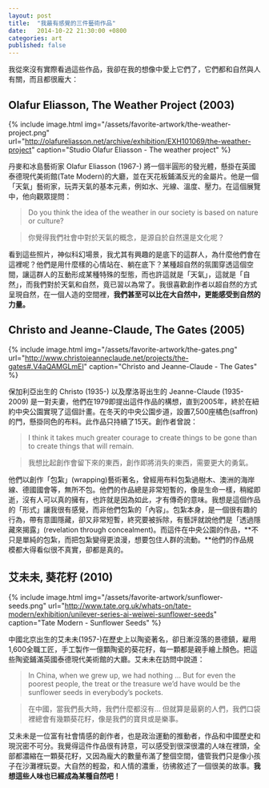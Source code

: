 ```yaml
---
layout: post
title:  "我最有感覺的三件藝術作品"
date:   2014-10-22 21:30:00 +0800
categories: art
published: false
---
```


我從來沒有實際看過這些作品，我卻在我的想像中愛上它們了，它們都和自然與人有關，而且都很龐大：

## Olafur Eliasson, The Weather Project (2003)

{% include image.html
           img="/assets/favorite-artwork/the-weather-project.png"
           url="http://olafureliasson.net/archive/exhibition/EXH101069/the-weather-project"
           caption="Studio Olafur Eliasson - The weather project" %}

丹麥和冰島藝術家 Olafur Eliasson (1967-) 將一個半圓形的發光體，懸掛在英國泰德現代美術館(Tate Modern)的大廳，並在天花板鋪滿反光的金屬片。他是一個「天氣」藝術家，玩弄天氣的基本元素，例如水、光線、溫度、壓力。在這個展覽中，他向觀眾提問：

> Do you think the idea of the weather in our society is based on nature or culture?

> 你覺得我們社會中對於天氣的概念，是源自於自然還是文化呢？

看到這些照片，神似科幻場景，我尤其有興趣的是底下的這群人，為什麼他們會在這裡呢？他們是用什麼樣的心情站在、躺在底下？某種超自然的氛圍穿透這個空間，讓這群人的互動形成某種特殊的型態，而也許這就是「天氣」，這就是「自然」，而我們對於天氣和自然，竟已習以為常了。我很喜歡創作者以超自然的方式呈現自然，在一個人造的空間裡，**我們甚至可以比在大自然中，更能感受到自然的力量。**


## Christo and Jeanne-Claude, The Gates (2005)

{% include image.html
           img="/assets/favorite-artwork/the-gates.png"
           url="http://www.christojeanneclaude.net/projects/the-gates#.V4aQAMGLmEI"
           caption="Christo and Jeanne-Claude - The Gates" %}

保加利亞出生的 Christo (1935-) 以及摩洛哥出生的 Jeanne-Claude (1935-2009) 是一對夫妻，他們在1979即提出這件作品的構想，直到2005年，終於在紐約中央公園實現了這個計畫。在冬天的中央公園步道，設置7,500座橘色(saffron)的門，懸掛同色的布料。此作品只持續了15天。創作者曾說：

> I think it takes much greater courage to create things to be gone than to create things that will remain.

> 我想比起創作會留下來的東西，創作即將消失的東西，需要更大的勇氣。

他們以創作「包紮」(wrapping)藝術著名，曾經用布料包紮過樹木、澳洲的海岸線、德國國會等，無所不包。他們的作品總是非常短暫的，像是生命一樣，稍縱即逝，沒有人可以真的擁有，也許就是因為如此，才有傳奇的意味。我想是這個作品的「形式」讓我很有感覺，而非他們包紮的「內容」。包紮本身，是一個很有趣的行為，帶有意圖隱藏，卻又非常短暫，終究要被拆除，有藝評就說他們是「透過隱藏來揭露」(revelation through concealment)。而這件在中央公園的作品，**不只是單純的包紮，而把包紮變得更浪漫，想要包住人群的流動。**他們的作品規模都大得看似很不真實，卻都是真的。

## 艾未未, 葵花籽 (2010)

{% include image.html
           img="/assets/favorite-artwork/sunflower-seeds.png"
           url="http://www.tate.org.uk/whats-on/tate-modern/exhibition/unilever-series-ai-weiwei-sunflower-seeds"
           caption="Tate Modern - Sunflower Seeds" %}

中國北京出生的艾未未(1957-)在歷史上以陶瓷著名，卻日漸沒落的景德鎮，雇用1,600全職工匠，手工製作一億顆陶瓷的葵花籽，每一顆都是親手繪上顏色。把這些陶瓷鋪滿英國泰德現代美術館的大廳。艾未未在訪問中說道：

> In China, when we grew up, we had nothing … But for even the poorest people, the treat or the treasure we’d have would be the sunflower seeds in everybody’s pockets.

> 在中國，當我們長大時，我們什麼都沒有… 但就算是最窮的人們，我們口袋裡總會有幾顆葵花籽，像是我們的寶貝或是樂事。

艾未未是一位富有社會情感的創作者，也是政治運動的推動者，作品和中國歷史和現況密不可分。我覺得這件作品很有詩意，可以感受到很深很濃的人味在裡頭，全部都濃縮在一顆葵花籽，又因為龐大的數量布滿了整個空間，儘管我們只是像小孩子在沙灘裡玩耍。大自然的輕盈，和人情的濃重，彷彿敘述了一個很美的故事。**我想這些人味也已經成為某種自然吧！**
